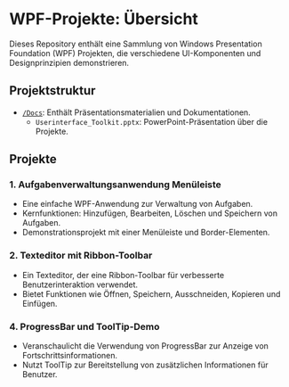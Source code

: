 # WPF-Projekte: Übersicht

Dieses Repository enthält eine Sammlung von Windows Presentation Foundation (WPF) Projekten, die verschiedene UI-Komponenten und Designprinzipien demonstrieren.

## Projektstruktur

- [`/Docs`](https://github.com/ArdaBs/Userinterface_Toolkit/tree/master/Docs): Enthält Präsentationsmaterialien und Dokumentationen.
  - `Userinterface_Toolkit.pptx`: PowerPoint-Präsentation über die Projekte.

## Projekte

### 1. Aufgabenverwaltungsanwendung Menüleiste
- Eine einfache WPF-Anwendung zur Verwaltung von Aufgaben.
- Kernfunktionen: Hinzufügen, Bearbeiten, Löschen und Speichern von Aufgaben.
- Demonstrationsprojekt mit einer Menüleiste und Border-Elementen.

### 2. Texteditor mit Ribbon-Toolbar
- Ein Texteditor, der eine Ribbon-Toolbar für verbesserte Benutzerinteraktion verwendet.
- Bietet Funktionen wie Öffnen, Speichern, Ausschneiden, Kopieren und Einfügen.

### 4. ProgressBar und ToolTip-Demo
- Veranschaulicht die Verwendung von ProgressBar zur Anzeige von Fortschrittsinformationen.
- Nutzt ToolTip zur Bereitstellung von zusätzlichen Informationen für Benutzer.

